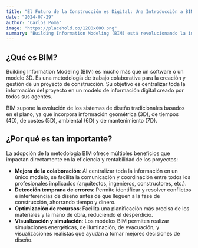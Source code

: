```yaml
---
title: "El Futuro de la Construcción es Digital: Una Introducción a BIM"
date: "2024-07-29"
author: "Carlos Poma"
image: "https://placehold.co/1200x600.png"
summary: "Building Information Modeling (BIM) está revolucionando la industria de la construcción. Descubre qué es, por qué es importante y cómo está moldeando el futuro de la ingeniería y la arquitectura."
---
```


## ¿Qué es BIM?

Building Information Modeling (BIM) es mucho más que un software o un modelo 3D. Es una metodología de trabajo colaborativa para la creación y gestión de un proyecto de construcción. Su objetivo es centralizar toda la información del proyecto en un modelo de información digital creado por todos sus agentes.

BIM supone la evolución de los sistemas de diseño tradicionales basados en el plano, ya que incorpora información geométrica (3D), de tiempos (4D), de costes (5D), ambiental (6D) y de mantenimiento (7D).

## ¿Por qué es tan importante?

La adopción de la metodología BIM ofrece múltiples beneficios que impactan directamente en la eficiencia y rentabilidad de los proyectos:

- **Mejora de la colaboración**: Al centralizar toda la información en un único modelo, se facilita la comunicación y coordinación entre todos los profesionales implicados (arquitectos, ingenieros, constructores, etc.).
- **Detección temprana de errores**: Permite identificar y resolver conflictos e interferencias de diseño antes de que lleguen a la fase de construcción, ahorrando tiempo y dinero.
- **Optimización de recursos**: Facilita una planificación más precisa de los materiales y la mano de obra, reduciendo el desperdicio.
- **Visualización y simulación**: Los modelos BIM permiten realizar simulaciones energéticas, de iluminación, de evacuación, y visualizaciones realistas que ayudan a tomar mejores decisiones de diseño.

